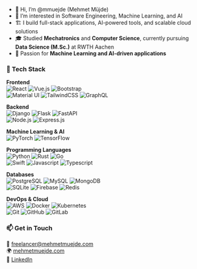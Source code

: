 - 👋 Hi, I’m @mmuejde (Mehmet Müjde)
- 👀 I’m interested in Software Engineering, Machine Learning, and AI
- 🏗️ I build full-stack applications, AI-powered tools, and scalable cloud solutions
- 🎓 Studied **Mechatronics** and **Computer Science**, currently pursuing **Data Science (M.Sc.)** at RWTH Aachen
- 🤖 Passion for **Machine Learning and AI-driven applications**

### **🚀 Tech Stack**

**Frontend**  
![React](https://skillicons.dev/icons?i=react) ![Vue.js](https://skillicons.dev/icons?i=vue) ![Bootstrap](https://skillicons.dev/icons?i=bootstrap)  
![Material UI](https://skillicons.dev/icons?i=materialui) ![TailwindCSS](https://skillicons.dev/icons?i=tailwind) ![GraphQL](https://skillicons.dev/icons?i=graphql)

**Backend**  
![Django](https://skillicons.dev/icons?i=django) ![Flask](https://skillicons.dev/icons?i=flask) ![FastAPI](https://skillicons.dev/icons?i=fastapi)  
![Node.js](https://skillicons.dev/icons?i=nodejs) ![Express.js](https://skillicons.dev/icons?i=express)

**Machine Learning & AI**  
![PyTorch](https://skillicons.dev/icons?i=pytorch) ![TensorFlow](https://skillicons.dev/icons?i=tensorflow)

**Programming Languages**  
![Python](https://skillicons.dev/icons?i=python) ![Rust](https://skillicons.dev/icons?i=rust) ![Go](https://skillicons.dev/icons?i=go)  
![Swift](https://skillicons.dev/icons?i=swift) ![Javascript](https://skillicons.dev/icons?i=javascript) ![Typescript](https://skillicons.dev/icons?i=typescript)

**Databases**  
![PostgreSQL](https://skillicons.dev/icons?i=postgres) ![MySQL](https://skillicons.dev/icons?i=mysql) ![MongoDB](https://skillicons.dev/icons?i=mongodb)  
![SQLite](https://skillicons.dev/icons?i=sqlite) ![Firebase](https://skillicons.dev/icons?i=firebase) ![Redis](https://skillicons.dev/icons?i=redis)

**DevOps & Cloud**  
![AWS](https://skillicons.dev/icons?i=aws) ![Docker](https://skillicons.dev/icons?i=docker) ![Kubernetes](https://skillicons.dev/icons?i=kubernetes)  
![Git](https://skillicons.dev/icons?i=git) ![GitHub](https://skillicons.dev/icons?i=github) ![GitLab](https://skillicons.dev/icons?i=gitlab)

### **📫 Get in Touch**

📧 freelancer@mehmetmuejde.com  
🌍 [mehmetmuejde.com](https://www.mehmetmuejde.com)  
💼 [LinkedIn](https://www.linkedin.com/in/mehmetmuejde)
